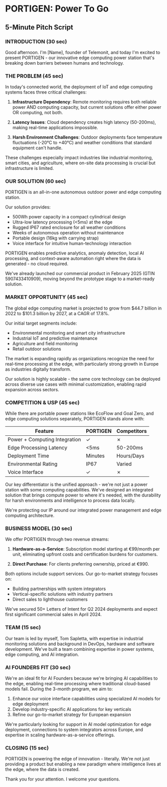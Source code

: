 # PORTIGEN: Power To Go
## 5-Minute Pitch Script

### INTRODUCTION (30 sec)
Good afternoon. I'm [Name], founder of Telemonit, and today I'm excited to present PORTIGEN - our innovative edge computing power station that's breaking down barriers between humans and technology.

### THE PROBLEM (45 sec)
In today's connected world, the deployment of IoT and edge computing systems faces three critical challenges:

1. **Infrastructure Dependency**: Remote monitoring requires both reliable power AND computing capacity, but current solutions offer either power OR computing, not both.

2. **Latency Issues**: Cloud dependency creates high latency (50-200ms), making real-time applications impossible.

3. **Harsh Environment Challenges**: Outdoor deployments face temperature fluctuations (-20°C to +40°C) and weather conditions that standard equipment can't handle.

These challenges especially impact industries like industrial monitoring, smart cities, and agriculture, where on-site data processing is crucial but infrastructure is limited.

### OUR SOLUTION (60 sec)
PORTIGEN is an all-in-one autonomous outdoor power and edge computing station.

Our solution provides:
- 500Wh power capacity in a compact cylindrical design
- Ultra-low latency processing (<5ms) at the edge
- Rugged IP67 rated enclosure for all weather conditions
- Weeks of autonomous operation without maintenance
- Portable design (16kg with carrying strap)
- Voice interface for intuitive human-technology interaction

PORTIGEN enables predictive analytics, anomaly detection, local AI processing, and context-aware automation right where the data is generated - no cloud required.

We've already launched our commercial product in February 2025 (GTIN 5907433410909), moving beyond the prototype stage to a market-ready solution.

### MARKET OPPORTUNITY (45 sec)
The global edge computing market is projected to grow from $44.7 billion in 2022 to $101.3 billion by 2027, at a CAGR of 17.8%.

Our initial target segments include:
- Environmental monitoring and smart city infrastructure
- Industrial IoT and predictive maintenance
- Agriculture and field monitoring
- Retail outdoor solutions

The market is expanding rapidly as organizations recognize the need for real-time processing at the edge, with particularly strong growth in Europe as industries digitally transform.

Our solution is highly scalable - the same core technology can be deployed across diverse use cases with minimal customization, enabling rapid expansion across sectors.

### COMPETITION & USP (45 sec)
While there are portable power stations like EcoFlow and Goal Zero, and edge computing solutions separately, PORTIGEN stands alone with:

| Feature | PORTIGEN | Competitors |
|---------|----------|-------------|
| Power + Computing Integration | ✓ | ✗ |
| Edge Processing Latency | <5ms | 50-200ms |
| Deployment Time | Minutes | Hours/Days |
| Environmental Rating | IP67 | Varied |
| Voice Interface | ✓ | ✗ |

Our key differentiator is the unified approach - we're not just a power station with some computing capabilities. We've designed an integrated solution that brings compute power to where it's needed, with the durability for harsh environments and intelligence to process data locally.

We're protecting our IP around our integrated power management and edge computing architecture.

### BUSINESS MODEL (30 sec)
We offer PORTIGEN through two revenue streams:

1. **Hardware-as-a-Service**: Subscription model starting at €99/month per unit, eliminating upfront costs and certification burdens for customers.

2. **Direct Purchase**: For clients preferring ownership, priced at €990.

Both options include support services. Our go-to-market strategy focuses on:
- Building partnerships with system integrators
- Vertical-specific solutions with industry partners
- Direct sales to lighthouse customers

We've secured 50+ Letters of Intent for Q2 2024 deployments and expect first significant commercial sales in April 2024.

### TEAM (15 sec)
Our team is led by myself, Tom Sapletta, with expertise in industrial monitoring solutions and background in DevOps, hardware and software development. We've built a team combining expertise in power systems, edge computing, and AI integration.

### AI FOUNDERS FIT (30 sec)
We're an ideal fit for AI Founders because we're bringing AI capabilities to the edge, enabling real-time processing where traditional cloud-based models fail. During the 3-month program, we aim to:

1. Enhance our voice interface capabilities using specialized AI models for edge deployment
2. Develop industry-specific AI applications for key verticals
3. Refine our go-to-market strategy for European expansion

We're particularly looking for support in AI model optimization for edge deployment, connections to system integrators across Europe, and expertise in scaling hardware-as-a-service offerings.

### CLOSING (15 sec)
PORTIGEN is powering the edge of innovation - literally. We're not just providing a product but enabling a new paradigm where intelligence lives at the edge, where the data is created. 

Thank you for your attention. I welcome your questions.
